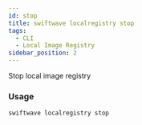 ```yaml
---
id: stop
title: swiftwave localregistry stop
tags:
  - CLI
  - Local Image Registry
sidebar_position: 2
---
```


Stop local image registry

### Usage

```
swiftwave localregistry stop
```
